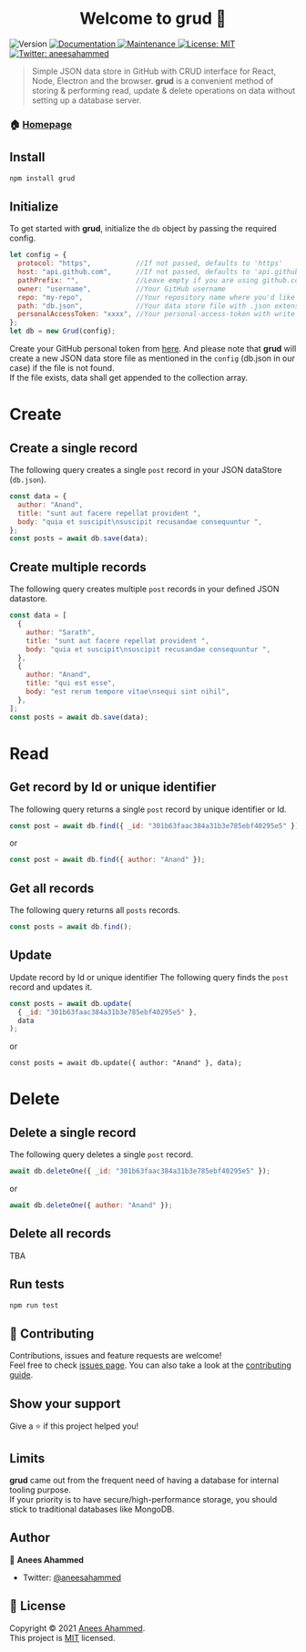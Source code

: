 <h1 align="center">Welcome to grud 👋</h1>
<p>
  <img alt="Version" src="https://img.shields.io/badge/version-1.0.6-blue.svg?cacheSeconds=2592000" />
  <a href="https://github.com/aneesahammed/grud#readme" target="_blank">
    <img alt="Documentation" src="https://img.shields.io/badge/documentation-yes-brightgreen.svg" />
  </a>
  <a href="https://github.com/aneesahammed/grud/graphs/commit-activity" target="_blank">
    <img alt="Maintenance" src="https://img.shields.io/badge/Maintained%3F-yes-green.svg" />
  </a>
  <a href="https://github.com/aneesahammed/grud/blob/master/LICENSE" target="_blank">
    <img alt="License: MIT" src="https://img.shields.io/github/license/aneesahammed/grud" />
  </a>
  <a href="https://twitter.com/aneesahammed" target="_blank">
    <img alt="Twitter: aneesahammed" src="https://img.shields.io/twitter/follow/aneesahammed.svg?style=social" />
  </a>
</p>

> Simple JSON data store in GitHub with CRUD interface for React, Node, Electron and the browser.
> **grud** is a convenient method of storing & performing read, update & delete operations on data without setting up a database server.

### 🏠 [Homepage](https://github.com/aneesahammed/grud#readme)

## Install

```sh
npm install grud
```

## Initialize

To get started with **grud**, initialize the `db` object by passing the required config.

```js
let config = {
  protocol: "https",           //If not passed, defaults to 'https'
  host: "api.github.com",      //If not passed, defaults to 'api.github.com' | In case of Enterprise-GitHub e.g github.snapcircle.net.
  pathPrefix: "",              //Leave empty if you are using github.com | In case of Enterprise-GitHub e.g api/v3
  owner: "username",           //Your GitHub username
  repo: "my-repo",             //Your repository name where you'd like to have your JSON store hosted
  path: "db.json",             //Your data store file with .json extension
  personalAccessToken: "xxxx", //Your personal-access-token with write access
};
let db = new Grud(config);
```

Create your GitHub personal token from [here](https://github.com/settings/tokens).
And please note that **grud** will create a new JSON data store file as mentioned in the `config` (db.json in our case) if the file is not found.<br/>
If the file exists, data shall get appended to the collection array.

# Create

## Create a single record

The following query creates a single `post` record in your JSON dataStore (`db.json`).

```js
const data = {
  author: "Anand",
  title: "sunt aut facere repellat provident ",
  body: "quia et suscipit\nsuscipit recusandae consequuntur ",
};
const posts = await db.save(data);
```

## Create multiple records

The following query creates multiple `post` records in your defined JSON datastore.

```js
const data = [
  {
    author: "Sarath",
    title: "sunt aut facere repellat provident ",
    body: "quia et suscipit\nsuscipit recusandae consequuntur ",
  },
  {
    author: "Anand",
    title: "qui est esse",
    body: "est rerum tempore vitae\nsequi sint nihil",
  },
];
const posts = await db.save(data);
```

# Read

## Get record by Id or unique identifier

The following query returns a single `post` record by unique identifier or Id.

```js
const post = await db.find({ _id: "301b63faac384a31b3e785ebf40295e5" });
```

or

```js
const post = await db.find({ author: "Anand" });
```

## Get all records

The following query returns all `posts` records.

```js
const posts = await db.find();
```

## Update

Update record by Id or unique identifier
The following query finds the `post` record and updates it.

```js
const posts = await db.update(
  { _id: "301b63faac384a31b3e785ebf40295e5" },
  data
);
```

or

```
const posts = await db.update({ author: "Anand" }, data);
```

# Delete

## Delete a single record

The following query deletes a single `post` record.

```js
await db.deleteOne({ _id: "301b63faac384a31b3e785ebf40295e5" });
```

or

```js
await db.deleteOne({ author: "Anand" });
```

## Delete all records

TBA

## Run tests

```sh
npm run test
```

## 🤝 Contributing

Contributions, issues and feature requests are welcome!<br />Feel free to check [issues page](https://github.com/aneesahammed/grud/issues). You can also take a look at the [contributing guide](https://github.com/aneesahammed/grud/blob/master/CONTRIBUTING.md).

## Show your support

Give a ⭐️ if this project helped you!

## Limits

**grud** came out from the frequent need of having a database for internal tooling purpose.<br/>
If your priority is to have secure/high-performance storage, you should stick to traditional databases like MongoDB.

## Author

👤 **Anees Ahammed**

- Twitter: [@aneesahammed](https://twitter.com/aneesahammed)

## 📝 License

Copyright © 2021 [Anees Ahammed](https://github.com/aneesahammed).<br />
This project is [MIT](https://github.com/aneesahammed/grud/blob/master/LICENSE) licensed.
